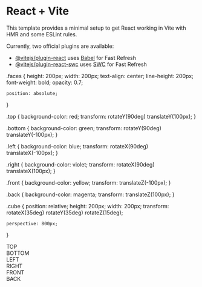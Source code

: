 # React + Vite

This template provides a minimal setup to get React working in Vite with HMR and some ESLint rules.

Currently, two official plugins are available:

- [@vitejs/plugin-react](https://github.com/vitejs/vite-plugin-react/blob/main/packages/plugin-react/README.md) uses [Babel](https://babeljs.io/) for Fast Refresh
- [@vitejs/plugin-react-swc](https://github.com/vitejs/vite-plugin-react-swc) uses [SWC](https://swc.rs/) for Fast Refresh

.faces {
height: 200px;
width: 200px;
text-align: center;
line-height: 200px;
font-weight: bold;
opacity: 0.7;

    position: absolute;

}

.top {
background-color: red;
transform: rotateY(90deg) translateY(100px);
}

.bottom {
background-color: green;
transform: rotateY(90deg) translateY(-100px);
}

.left {
background-color: blue;
transform: rotateX(90deg) translateX(-100px);
}

.right {
background-color: violet;
transform: rotateX(90deg) translateX(100px);
}

.front {
background-color: yellow;
transform: translateZ(-100px);
}

.back {
background-color: magenta;
transform: translateZ(100px);
}

.cube {
position: relative;
height: 200px;
width: 200px;
transform: rotateX(35deg) rotateY(35deg) rotateZ(15deg);

    perspective: 800px;

}

<div className="cube">
        <div className="faces top">TOP</div>
        <div className="faces bottom">BOTTOM</div>
        <div className="faces left">LEFT</div>
        <div className="faces right">RIGHT</div>
        <div className="faces front">FRONT</div>
        <div className="faces back">BACK</div>
      </div>


